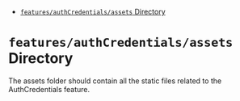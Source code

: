 <!-- START doctoc generated TOC please keep comment here to allow auto update -->
<!-- DON'T EDIT THIS SECTION, INSTEAD RE-RUN doctoc TO UPDATE -->

- [`features/authCredentials/assets` Directory](#featuresauthcredentialsassets-directory)

<!-- END doctoc generated TOC please keep comment here to allow auto update -->

# `features/authCredentials/assets` Directory

The assets folder should contain all the static files related to the AuthCredentials feature.
